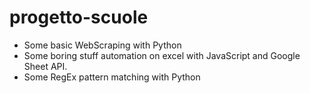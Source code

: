 # progetto-scuole

- Some basic WebScraping with Python
- Some boring stuff automation on excel with JavaScript and Google Sheet API.
- Some RegEx pattern matching with Python

